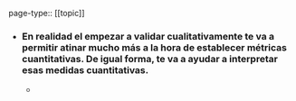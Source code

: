 page-type:: [[topic]]
- ### En realidad el empezar a validar cualitativamente te va a permitir atinar mucho más a la hora de establecer métricas cuantitativas. De igual forma, te va a ayudar a interpretar esas medidas cuantitativas.
  - 


